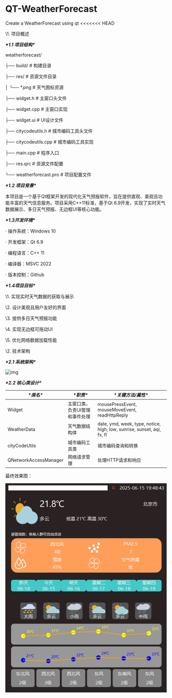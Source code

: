 # QT-WeatherForecast
Create a WeatherForecast using qt
<<<<<<< HEAD

\1. 项目概述

***\*1.1 项目结构\****

weatherforecast/

├── build/          # 构建目录

├── res/           # 资源文件目录

│  └── *.png        # 天气图标资源

├── widget.h        # 主窗口头文件

├── widget.cpp       # 主窗口实现

├── widget.ui        # UI设计文件

├── citycodeutils.h     # 城市编码工具头文件

├── citycodeutils.cpp    # 城市编码工具实现

├── main.cpp        # 程序入口

├── res.qrc        # 资源文件配置

└── weatherforecast.pro   # 项目配置文件

***\*1.2 项目背景\****

本项目是一个基于Qt框架开发的现代化天气预报软件，旨在提供直观、美观且功能丰富的天气信息服务。项目采用C++11标准，基于Qt 6.9开发，实现了实时天气数据展示、多日天气预报、无边框UI等核心功能。

***\*1.3开发环境\****

· 操作系统：Windows 10

· 开发框架：Qt 6.9

· 编程语言：C++ 11

· 编译器：MSVC 2022

· 版本控制：Github

***\*1.4项目目标\****

\1. 实现实时天气数据的获取与展示

\2. 设计美观且用户友好的界面

\3. 提供多日天气预报功能

\4. 实现无边框可拖动UI

\5. 优化网络数据加载性能

\2. 技术架构

***\*2.1 系统架构\****

![img](file:///C:\Users\ASUS\AppData\Local\Temp\ksohtml23980\wps1.jpg) 

***\*2.2 核心类设计\****

| ***\*类名\****        | ***\*职责\****                 | ***\*关键方法/属性\****                                      |
| --------------------- | ------------------------------ | ------------------------------------------------------------ |
| Widget                | 主窗口类，负责UI管理和事件处理 | mousePressEvent, mouseMoveEvent, readHttpReply               |
| WeatherData           | 天气数据结构体                 | date, ymd, week, type, notice, high, low, sunrise, sunset, aqi, fx, fl |
| cityCodeUtils         | 城市编码工具类                 | 城市编码查询和转换                                           |
| QNetworkAccessManager | 网络请求管理                   | 处理HTTP请求和响应                                           |

最终效果图： 

![a4710487a41c5049b72cc51010945f6b](a4710487a41c5049b72cc51010945f6b.png)